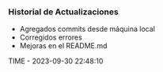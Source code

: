 ### Historial de Actualizaciones

- Agregados commits desde máquina local
- Corregidos errores
- Mejoras en el README.md

TIME - 2023-09-30 22:48:10
